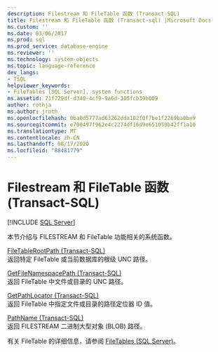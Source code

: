 ```yaml
---
description: Filestream 和 FileTable 函数 (Transact-SQL)
title: Filestream 和 FileTable 函数 (Transact-sql) |Microsoft Docs
ms.custom: ''
ms.date: 03/06/2017
ms.prod: sql
ms.prod_service: database-engine
ms.reviewer: ''
ms.technology: system-objects
ms.topic: language-reference
dev_langs:
- TSQL
helpviewer_keywords:
- FileTables [SQL Server], system functions
ms.assetid: 71f729df-d340-4cf9-9a6d-305fcb39b009
author: rothja
ms.author: jroth
ms.openlocfilehash: 0ba0d5777ad63262dda102f0f7be1f2269ba0be9
ms.sourcegitcommit: e700497f962e4c2274df16d9e651059b42ff1a10
ms.translationtype: MT
ms.contentlocale: zh-CN
ms.lasthandoff: 08/17/2020
ms.locfileid: "88481779"
---
```

# <a name="filestream-and-filetable-functions-transact-sql"></a>Filestream 和 FileTable 函数 (Transact-SQL)
[!INCLUDE [SQL Server](../../includes/applies-to-version/sqlserver.md)]

  本节介绍与 FILESTREAM 和 FileTable 功能相关的系统函数。  
  
 [FileTableRootPath (Transact-SQL)](../../relational-databases/system-functions/filetablerootpath-transact-sql.md)  
 返回特定 FileTable 或当前数据库的根级 UNC 路径。  
  
 [GetFileNamespacePath (Transact-SQL)](../../relational-databases/system-functions/getfilenamespacepath-transact-sql.md)  
 返回 FileTable 中文件或目录的 UNC 路径。  
  
 [GetPathLocator (Transact-SQL)](../../relational-databases/system-functions/getpathlocator-transact-sql.md)  
 返回 FileTable 中指定文件或目录的路径定位器 ID 值。  
  
 [PathName (Transact-SQL)](../../relational-databases/system-functions/pathname-transact-sql.md)  
 返回 FILESTREAM 二进制大型对象 (BLOB) 路径。  
  
 有关 FileTable 的详细信息，请参阅 [FileTables &#40;SQL Server&#41;](../../relational-databases/blob/filetables-sql-server.md)。  
  
  
